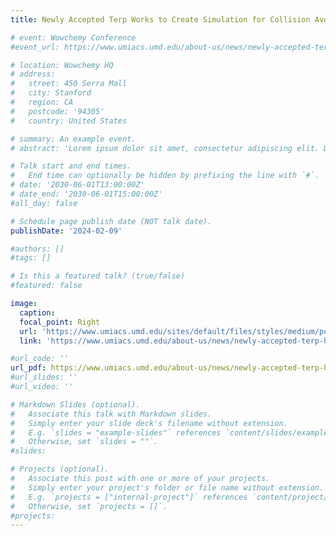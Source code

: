 ```yaml
---
title: Newly Accepted Terp Works to Create Simulation for Collision Avoidance in Submarines.

# event: Wowchemy Conference
#event_url: https://www.umiacs.umd.edu/about-us/news/newly-accepted-terp-hopes-internship-will-set-him-path-mars

# location: Wowchemy HQ
# address:
#   street: 450 Serra Mall
#   city: Stanford
#   region: CA
#   postcode: '94305'
#   country: United States

# summary: An example event.
# abstract: 'Lorem ipsum dolor sit amet, consectetur adipiscing elit. Duis posuere tellusac convallis placerat. Proin tincidunt magna sed ex sollicitudin condimentum. Sed ac faucibus dolor, scelerisque sollicitudin nisi. Cras purus urna, suscipit quis sapien eu, pulvinar tempor diam.'

# Talk start and end times.
#   End time can optionally be hidden by prefixing the line with `#`.
# date: '2030-06-01T13:00:00Z'
# date_end: '2030-06-01T15:00:00Z'
#all_day: false

# Schedule page publish date (NOT talk date).
publishDate: '2024-02-09'

#authors: []
#tags: []

# Is this a featured talk? (true/false)
#featured: false

image:
  caption: 
  focal_point: Right
  url: 'https://www.umiacs.umd.edu/sites/default/files/styles/medium/public/aaron_headshot.jpg?itok=7cSkKNwf'
  link: 'https://www.umiacs.umd.edu/about-us/news/newly-accepted-terp-hopes-internship-will-set-him-path-mars'

#url_code: ''
url_pdf: https://www.umiacs.umd.edu/about-us/news/newly-accepted-terp-hopes-internship-will-set-him-path-mars
#url_slides: ''
#url_video: ''

# Markdown Slides (optional).
#   Associate this talk with Markdown slides.
#   Simply enter your slide deck's filename without extension.
#   E.g. `slides = "example-slides"` references `content/slides/example-slides.md`.
#   Otherwise, set `slides = ""`.
#slides:

# Projects (optional).
#   Associate this post with one or more of your projects.
#   Simply enter your project's folder or file name without extension.
#   E.g. `projects = ["internal-project"]` references `content/project/deep-learning/index.md`.
#   Otherwise, set `projects = []`.
#projects:
---
```


<!-- Slides can be added in a few ways:

- **Create** slides using Wowchemy's [_Slides_](https://wowchemy.com/docs/managing-content/#create-slides) feature and link using `slides` parameter in the front matter of the talk file
- **Upload** an existing slide deck to `static/` and link using `url_slides` parameter in the front matter of the talk file
- **Embed** your slides (e.g. Google Slides) or presentation video on this page using [shortcodes](https://wowchemy.com/docs/writing-markdown-latex/). -->

<!-- Further event details, including page elements such as image galleries, can be added to the body of this page. -->
